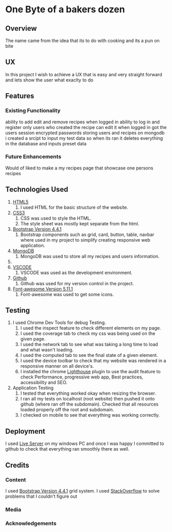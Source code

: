 # One Byte of a bakers dozen
## Overview
The name came from the idea that its to do with cooking and its a pun on bite
## UX
In this project I wish to achieve a UX that is easy and very straight forward
and lets show the user what exaclty to do
## Features
### Existing Functionality
ability to add edit and remove recipes when logged in
ability to log in and register
only users who created the recipe can edit it when logged in
got the users session
encrypted passwords
storing users and recipes on mongodb
i created a srcipt to input my test data so when its ran it deletes everything in the database and inputs preset data




### Future Enhancements
Would of liked to make a my recipes page that showcase one persons recipes
## Technologies Used
1. [HTML5](https://en.wikipedia.org/wiki/HTML5 )
    1. I used HTML for the basic structure of the website.
2. [CSS3](https://en.wikipedia.org/wiki/Cascading_Style_Sheets )
    1. CSS was used to style the HTML.
    2. The style sheet was mostly kept separate from the html.
3. [Bootstrap Version 4.4.1](https://getbootstrap.com/ )
    1. Bootstrap components such as grid, card, button, table, navbar where used in my project to simplify creating responsive web application.
4. [MongoDB](https://www.mongodb.com)
    1. MongoDB was used to store all my recipes and users information.
5. []()
7. [VSCODE](https://code.visualstudio.com/) 
    1. VSCODE was used as the development environment.
8. [Github](https://github.com/)
    1. Github was used for my version control in the project. 
9. [Font-awesome Version 5.11.1](https://fontawesome.com/) 
    1. Font-awesome was used to get some icons.


## Testing
1. I used Chrome Dev Tools for debug Testing.
    1. I used the inspect feature to check different elements on my page.
    2. I used the coverage tab to check my css was being used on the given page.
    3. I used the network tab to see what was taking a long time to load and what wasn't loading.
    4. I used the computed tab to see the final state of a given element.
    5. I used the device toolbar to check that my website was rendered in a responsive manner on all device's.
    6. I installed the chrome [Lighthouse](https://developers.google.com/web/tools/lighthouse) plugin to use the audit feature to check Performance, progressive web app, Best practices, accessibility and SEO.
2. Application Testing
    1. I tested that everything worked okay when resizing the browser.
    2. I ran all my tests on localhost (root website) then pushed it onto github (where ran off the subdomain). Checked that all resources loaded properly off the root and subdomain.
    3. I checked on mobile to see that everything was working correctly.
    


## Deployment
I used [Live Server](https://github.com/ritwickdey/vscode-live-server) on my windows PC and once I was happy I committed to github to check that everything ran smoothly there as well. 

## Credits
### Content
I used [Bootstrap Version 4.4.1](https://getbootstrap.com/) grid system.
I used [StackOverflow](https://stackoverflow.com/) to solve problems that I couldn't figure out
### Media

### Acknowledgements



